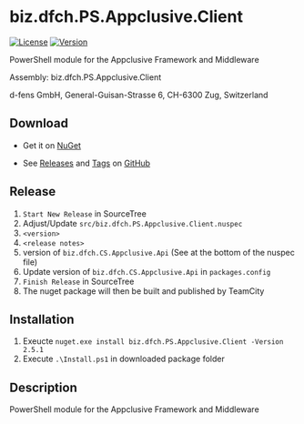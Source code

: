 # biz.dfch.PS.Appclusive.Client
[![License](https://img.shields.io/badge/license-Apache%20License%202.0-blue.svg)](https://github.com/dfensgmbh/biz.dfch.PS.Appclusive.Client/blob/master/LICENSE)
[![Version](https://img.shields.io/nuget/v/biz.dfch.PS.Appclusive.Client.svg)](https://www.nuget.org/packages/biz.dfch.PS.Appclusive.Client/)

PowerShell module for the Appclusive Framework and Middleware

Assembly: biz.dfch.PS.Appclusive.Client

d-fens GmbH, General-Guisan-Strasse 6, CH-6300 Zug, Switzerland


## Download

* Get it on [NuGet](https://www.nuget.org/packages/biz.dfch.PS.Appclusive.Client/)

* See [Releases](https://github.com/dfensgmbh/biz.dfch.PS.Appclusive.Client/releases) and [Tags](https://github.com/dfensgmbh/biz.dfch.PS.Appclusive.Client/tags) on [GitHub](https://github.com/dfensgmbh/biz.dfch.PS.Appclusive.Client)

## Release

1. `Start New Release` in SourceTree
1. Adjust/Update `src/biz.dfch.PS.Appclusive.Client.nuspec`
  1. `<version>`
  2. `<release notes>`
  3. version of `biz.dfch.CS.Appclusive.Api` (See at the bottom of the nuspec file)
1. Update version of `biz.dfch.CS.Appclusive.Api` in `packages.config`
1. `Finish Release` in SourceTree
1. The nuget package will then be built and published by TeamCity

## Installation

1. Exeucte `nuget.exe install biz.dfch.PS.Appclusive.Client -Version 2.5.1`
2. Execute `.\Install.ps1` in downloaded package folder


## Description

PowerShell module for the Appclusive Framework and Middleware
